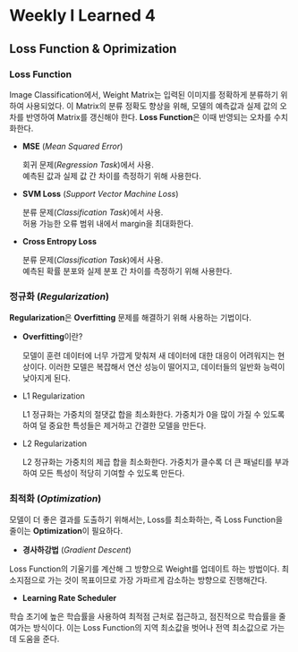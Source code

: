 # Weekly I Learned 4

## Loss Function & Oprimization

### Loss Function

Image Classification에서, Weight Matrix는 입력된 이미지를 정확하게 분류하기 위하여 사용되었다. 이 Matrix의 분류 정확도 향상을 위해, 모델의 예측값과 실제 값의 오차를 반영하여 Matrix를 갱신해야 한다. **Loss Function**은 이때 반영되는 오차를 수치화한다.

- **MSE** (*Mean Squared Error*)

    회귀 문제(*Regression Task*)에서 사용.<br>예측된 값과 실제 값 간 차이를 측정하기 위해 사용한다.

- **SVM Loss** (*Support Vector Machine Loss*)

    분류 문제(*Classification Task*)에서 사용.<br>허용 가능한 오류 범위 내에서 margin을 최대화한다.

- **Cross Entropy Loss**

    분류 문제(*Classification Task*)에서 사용.<br>예측된 확률 분포와 실제 분포 간 차이를 측정하기 위해 사용한다.

### 정규화 (*Regularization*)

**Regularization**은 **Overfitting** 문제를 해결하기 위해 사용하는 기법이다.

- **Overfitting**이란?

    모델이 훈련 데이터에 너무 가깝게 맞춰져 새 데이터에 대한 대응이 어려워지는 현상이다. 이러한 모델은 복잡해서 연산 성능이 떨어지고, 데이터들의 일반화 능력이 낮아지게 된다.

- L1 Regularization

    L1 정규화는 가중치의 절댓값 합을 최소화한다. 가중치가 0을 많이 가질 수 있도록 하여 덜 중요한 특성들은 제거하고 간결한 모델을 만든다.

- L2 Regularization

    L2 정규화는 가중치의 제곱 합을 최소화한다. 가중치가 클수록 더 큰 패널티를 부과하여 모든 특성이 적당히 기여할 수 있도록 만든다.

### 최적화 (*Optimization*)

모델이 더 좋은 결과를 도출하기 위해서는, Loss를 최소화하는, 즉 Loss Function을 줄이는 **Optimization**이 필요하다. 

- **경사하강법** (*Gradient Descent*)

Loss Function의 기울기를 계산해 그 방향으로 Weight를 업데이트 하는 방법이다. 최소지점으로 가는 것이 목표이므로 가장 가파르게 감소하는 방향으로 진행해간다.

- **Learning Rate Scheduler**

학습 초기에 높은 학습률을 사용하여 최적점 근처로 접근하고, 점진적으로 학습률을 줄여가는 방식이다. 이는 Loss Function의 지역 최소값을 벗어나 전역 최소값으로 가는데 도움을 준다.